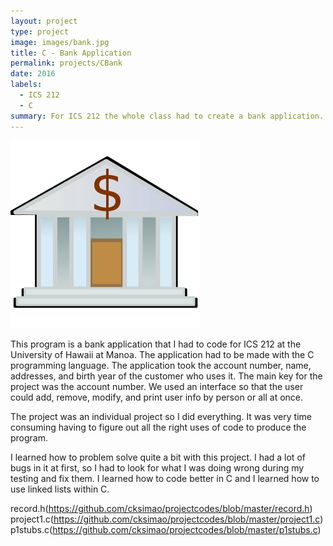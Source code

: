 ```yaml
---
layout: project
type: project
image: images/bank.jpg
title: C - Bank Application
permalink: projects/CBank
date: 2016
labels:
  - ICS 212
  - C
summary: For ICS 212 the whole class had to create a bank application.
---
```


<img class="ui medium right floated rounded image" src="/images/bank.jpg">

This program is a bank application that I had to code for ICS 212 at the University of Hawaii at Manoa. The application had to be made with the C programming language. The application took the account number, name, addresses, and birth year of the customer who uses it. The main key for the project was the account number. We used an interface so that the user could add, remove, modify, and print user info by person or all at once.

The project was an individual project so I did everything. It was very time consuming having to figure out all the right uses of code to produce the program.

I learned how to problem solve quite a bit with this project. I had a lot of bugs in it at first, so I had to look for what I was doing wrong during my testing and fix them. I learned how to code better in C and I learned how to use linked lists within C.

record.h(https://github.com/cksimao/projectcodes/blob/master/record.h)
project1.c(https://github.com/cksimao/projectcodes/blob/master/project1.c)
p1stubs.c(https://github.com/cksimao/projectcodes/blob/master/p1stubs.c)
